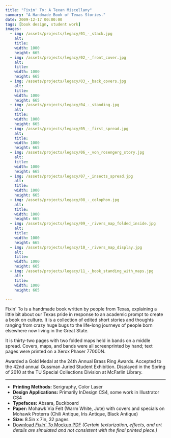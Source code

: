 ```yaml
---
title: "Fixin' To: A Texan Miscellany"
summary: "A Handmade Book of Texas Stories."
date: 2009-12-17 00:00:00
tags: [book design, student work]
images:
  - img: /assets/projects/legacy/01_-_stack.jpg
    alt: 
    title: 
    width: 1000
    height: 665
  - img: /assets/projects/legacy/02_-_front_cover.jpg
    alt: 
    title: 
    width: 1000
    height: 665
  - img: /assets/projects/legacy/03_-_back_covers.jpg
    alt: 
    title: 
    width: 1000
    height: 665
  - img: /assets/projects/legacy/04_-_standing.jpg
    alt: 
    title: 
    width: 1000
    height: 665
  - img: /assets/projects/legacy/05_-_first_spread.jpg
    alt: 
    title: 
    width: 1000
    height: 665
  - img: /assets/projects/legacy/06_-_von_rosengerg_story.jpg
    alt: 
    title: 
    width: 1000
    height: 665
  - img: /assets/projects/legacy/07_-_insects_spread.jpg
    alt: 
    title: 
    width: 1000
    height: 665
  - img: /assets/projects/legacy/08_-_colophon.jpg
    alt: 
    title: 
    width: 1000
    height: 665
  - img: /assets/projects/legacy/09_-_rivers_map_folded_inside.jpg
    alt: 
    title: 
    width: 1000
    height: 665
  - img: /assets/projects/legacy/10_-_rivers_map_display.jpg
    alt: 
    title: 
    width: 1000
    height: 665
  - img: /assets/projects/legacy/11_-_book_standing_with_maps.jpg
    alt: 
    title: 
    width: 1000
    height: 665

---
```


Fixin' To is a handmade book written by people from Texas, explaining a little bit about our Texas pride in response to an academic prompt to create a book on culture. It is a collection of edited short stories and thoughts ranging from crazy huge bugs to the life-long journeys of people born elsewhere now living in the Great State.

It is thirty-two pages with two folded maps held in bands on a middle spread. Covers, maps, and bands were all screenprinted by hand; text pages were printed on a Xerox Phaser 7700DN.

Awarded a Gold Medal at the 24th Annual Brass Ring Awards. Accepted to the 42nd annual Gussman Juried Student Exhibition. Displayed in the Spring of 2010 at the TU Special Collections Division at McFarlin Library.

---

*   **Printing Methods:** Serigraphy, Color Laser
*   **Design Applications:** Primarily InDesign CS4, some work in Illustrator CS4
*   **Typefaces:** Absara, Buckboard
*   **Paper:** Mohawk Via Felt (Warm White, Jute) with covers and specials on Mohawk Proterra (Chili Antique, Iris Antique, Black Antique)
*   **Size:** 8.5in x 7in, 32 pages
*   [Download _Fixin' To_ Mockup PDF](/sites/default/files/fixinto-mockup.pdf) _(Certain texturization, effects, and art details are simulated and not consistent with the final printed piece.)_

